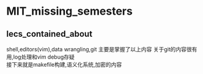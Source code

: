 # MIT_missing_semesters

## lecs_contained_about
shell,editors(vim),data wrangling,git
主要是掌握了以上内容
关于git的内容很有用,log处理和vim debug存疑</br>
接下来就是makefile构建,语义化系统,加密的内容


